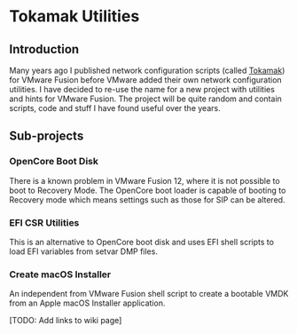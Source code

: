
#  Tokamak Utilities
## Introduction
Many years ago I published network configuration scripts 
(called [Tokamak](https://communities.vmware.com/t5/VMware-Fusion-Documents/Advanced-Networking-Configuration-Tokamak-Networking-Scripts-for/ta-p/2771500))
for VMware Fusion before VMware added their own network configuration utilities. I have decided to re-use 
the name for a new project with utilities and hints for VMware Fusion. The project will be quite random and contain 
scripts, code and stuff I have found useful over the years.

## Sub-projects
### OpenCore Boot Disk
There is a known problem in VMware Fusion 12, where it is not possible to boot to Recovery Mode. 
The OpenCore boot loader is capable of booting to Recovery mode which means settings such as those for SIP
can be altered.

### EFI CSR Utilities
This is an alternative to OpenCore boot disk and uses EFI shell scripts to load EFI variables from setvar DMP files.

### Create macOS Installer
An independent from VMware Fusion shell script to create a bootable VMDK from an Apple macOS Installer application. 

[TODO: Add links to wiki page]
